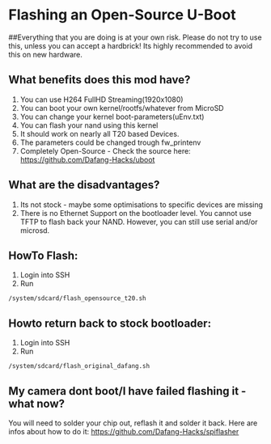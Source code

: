 # Flashing an Open-Source U-Boot

##Everything that you are doing is at your own risk. Please do not try to use this, unless you can accept a hardbrick! Its highly recommended to avoid this on new hardware.


## What benefits does this mod have?

1. You can use H264 FullHD Streaming(1920x1080)
2. You can boot your own kernel/rootfs/whatever from MicroSD
3. You can change your kernel boot-parameters(uEnv.txt)
4. You can flash your nand using this kernel
5. It should work on nearly all T20 based Devices.
6. The parameters could be changed trough fw_printenv
1. Completely Open-Source - Check the source here: https://github.com/Dafang-Hacks/uboot

## What are the disadvantages?
1. Its not stock - maybe some optimisations to specific devices are missing
2. There is no Ethernet Support on the bootloader level. You cannot use TFTP to 
flash back your NAND. However, you can still use serial and/or microsd.

## HowTo Flash:

1. Login into SSH
2. Run
```
/system/sdcard/flash_opensource_t20.sh
```
## Howto return back to stock bootloader:
1. Login into SSH
2. Run
```
/system/sdcard/flash_original_dafang.sh
```

## My camera dont boot/I have failed flashing it - what now?
You will need to solder your chip out, reflash it and solder it back.
Here are infos about how to do it:
https://github.com/Dafang-Hacks/spiflasher